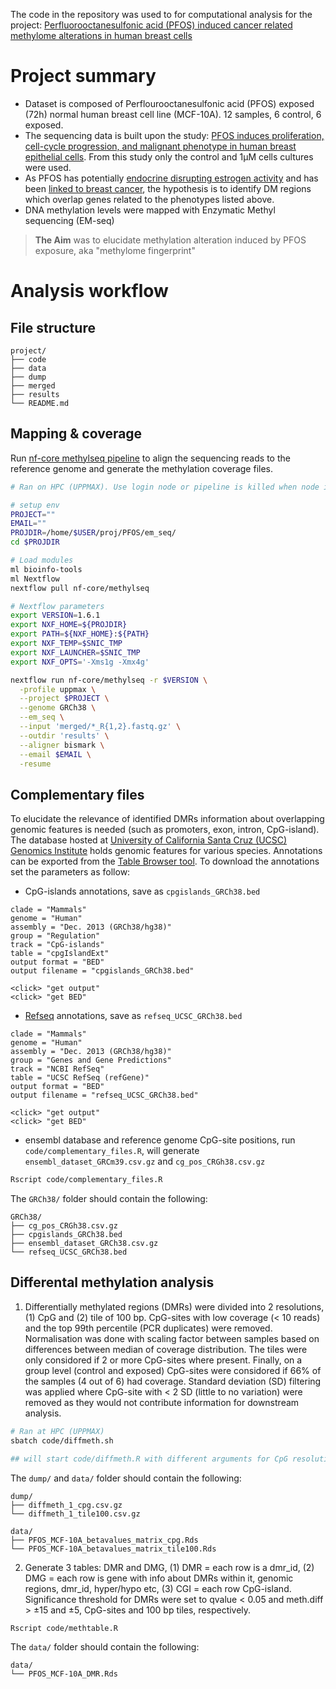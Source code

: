 The code in the repository was used to for computational analysis for the project: [Perfluorooctanesulfonic acid (PFOS) induced cancer related methylome alterations in human breast cells](doi)

# Project summary

+ Dataset is composed of Perflourooctanesulfonic acid (PFOS) exposed (72h) normal human breast cell line (MCF-10A). 12 samples, 6 control, 6 exposed.
+ The sequencing data is built upon the study: [PFOS induces proliferation, cell-cycle progression, and malignant phenotype in human breast epithelial cells](https://doi.org/10.1007/s00204-017-2077-8). From this study only the control and 1µM cells cultures were used.
+ As PFOS has potentially [endocrine disrupting estrogen activity](https://doi.org/10.1111/j.1365-2605.2008.00870.x) and has been [linked to breast cancer](https://doi.org/10.1186/1476-069X-10-88), the hypothesis is to identify DM regions which overlap genes related to the phenotypes listed above.
+ DNA methylation levels were mapped with Enzymatic Methyl sequencing (EM-seq)

>**The Aim** was to elucidate methylation alteration induced by PFOS exposure, aka "methylome fingerprint"

# Analysis workflow

## File structure

```
project/
├── code
├── data
├── dump
├── merged
├── results
└── README.md
```

## Mapping & coverage

Run [nf-core methylseq pipeline](https://nf-co.re/methylseq) to align the sequencing reads to the reference genome and generate the methylation coverage files.

```sh
# Ran on HPC (UPPMAX). Use login node or pipeline is killed when node is killed

# setup env
PROJECT=""
EMAIL=""
PROJDIR=/home/$USER/proj/PFOS/em_seq/
cd $PROJDIR

# Load modules
ml bioinfo-tools 
ml Nextflow
nextflow pull nf-core/methylseq

# Nextflow parameters
export VERSION=1.6.1
export NXF_HOME=${PROJDIR}
export PATH=${NXF_HOME}:${PATH}
export NXF_TEMP=$SNIC_TMP
export NXF_LAUNCHER=$SNIC_TMP
export NXF_OPTS='-Xms1g -Xmx4g'

nextflow run nf-core/methylseq -r $VERSION \
  -profile uppmax \
  --project $PROJECT \
  --genome GRCh38 \
  --em_seq \
  --input 'merged/*_R{1,2}.fastq.gz' \
  --outdir 'results' \
  --aligner bismark \
  --email $EMAIL \
  -resume
```

## Complementary files

To elucidate the relevance of identified DMRs information about overlapping genomic features is needed (such as promoters, exon, intron, CpG-island). The database hosted at [University of California Santa Cruz (UCSC) Genomics Institute](https://genome-euro.ucsc.edu/index.html) holds genomic features for various species. Annotations can be exported from the [Table Browser tool](https://genome-euro.ucsc.edu/cgi-bin/hgTables). To download the annotations set the parameters as follow:

+ CpG-islands annotations, save as `cpgislands_GRCh38.bed`

```
clade = "Mammals" 
genome = "Human"
assembly = "Dec. 2013 (GRCh38/hg38)"
group = "Regulation"
track = "CpG-islands"
table = "cpgIslandExt"
output format = "BED"
output filename = "cpgislands_GRCh38.bed"

<click> "get output" 
<click> "get BED"
```

+ [Refseq](https://en.wikipedia.org/wiki/RefSeq) annotations, save as `refseq_UCSC_GRCh38.bed`

```
clade = "Mammals" 
genome = "Human"
assembly = "Dec. 2013 (GRCh38/hg38)"
group = "Genes and Gene Predictions"
track = "NCBI RefSeq"
table = "UCSC RefSeq (refGene)"
output format = "BED"
output filename = "refseq_UCSC_GRCh38.bed"

<click> "get output" 
<click> "get BED"
```

+ ensembl database and reference genome CpG-site positions, run `code/complementary_files.R`, will generate `ensembl_dataset_GRCm39.csv.gz` and `cg_pos_CRGh38.csv.gz`

```sh
Rscript code/complementary_files.R
```

The `GRCh38/` folder should contain the following: 

```
GRCh38/
├── cg_pos_CRGh38.csv.gz
├── cpgislands_GRCh38.bed
├── ensembl_dataset_GRCh38.csv.gz
└── refseq_UCSC_GRCh38.bed
```

## Differental methylation analysis

1. Differentially methylated regions (DMRs) were divided into 2 resolutions, (1) CpG and (2) tile of 100 bp. CpG-sites with low coverage (< 10 reads) and the top 99th percentile (PCR duplicates) were removed. Normalisation was done with scaling factor between samples based on differences between median of coverage distribution. The tiles were only considored if 2 or more CpG-sites where present. Finally, on a group level (control and exposed) CpG-sites were considored if 66% of the samples (4 out of 6) had coverage. Standard deviation (SD) filtering was applied where CpG-site with < 2 SD (little to no variation) were removed as they would not contribute information for downstream analysis.

```sh
# Ran at HPC (UPPMAX)
sbatch code/diffmeth.sh

## will start code/diffmeth.R with different arguments for CpG resolution
```

The `dump/` and `data/` folder should contain the following:

```
dump/
├── diffmeth_1_cpg.csv.gz
└── diffmeth_1_tile100.csv.gz

data/
├── PFOS_MCF-10A_betavalues_matrix_cpg.Rds
└── PFOS_MCF-10A_betavalues_matrix_tile100.Rds
```

2. Generate 3 tables: DMR and DMG, (1) DMR = each row is a dmr_id, (2) DMG = each row is gene with info about DMRs within it, genomic regions, dmr_id, hyper/hypo etc, (3) CGI = each row CpG-island. Significance threshold for DMRs were set to qvalue < 0.05 and meth.diff > ±15 and ±5, CpG-sites and 100 bp tiles, respectively. 

```sh
Rscript code/methtable.R
```

The `data/` folder should contain the following:

```
data/
└── PFOS_MCF-10A_DMR.Rds
```
